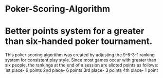 Poker-Scoring-Algorithm
=======================

Better points system for a greater than six-handed poker tournament.
=======================
This poker scoring algorithm was created by adjusting the 9-6-3-1 ranking system for consistent play style.
Since most games occur with greater than six people, the rankings at the end of a session are alloted points as follows:
1st place- 9 points
2nd place- 6 points
3rd place- 3 points
4th place- 1 point

